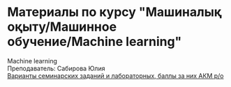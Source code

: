 # Материалы по курсу "Машиналық оқыту/Машинное обучение/Machine learning"
Machine learning <br>
Преподаватель: Сабирова Юлия <br>
[Варианты семинарских заданий и лабораторных, баллы за них АКМ р/о](https://docs.google.com/spreadsheets/d/1ut51xzQ8nDZUYFGj9JgPQDvkwGi4lw7Go1wl8LXNuL4/edit?gid=1026566789#gid=1026566789)
